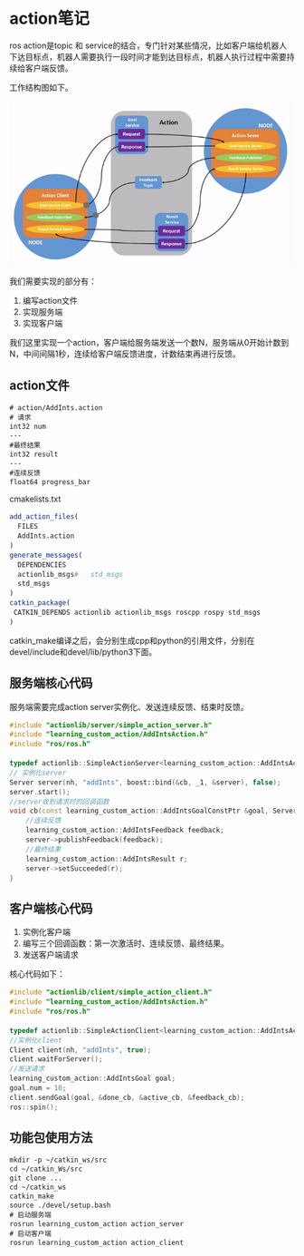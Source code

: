 # action笔记

ros action是topic 和 service的结合，专门针对某些情况，比如客户端给机器人下达目标点，机器人需要执行一段时间才能到达目标点，机器人执行过程中需要持续给客户端反馈。

工作结构图如下。

![image-20240302163630589](./docs/action.png)

我们需要实现的部分有：

1. 编写action文件
2. 实现服务端
3. 实现客户端

我们这里实现一个action，客户端给服务端发送一个数N，服务端从0开始计数到N，中间间隔1秒，连续给客户端反馈进度，计数结束再进行反馈。

## action文件

```
# action/AddInts.action
# 请求
int32 num
---
#最终结果
int32 result
---
#连续反馈
float64 progress_bar
```

cmakelists.txt

```cmake
add_action_files(
  FILES
  AddInts.action
)
generate_messages(
  DEPENDENCIES
  actionlib_msgs#   std_msgs
  std_msgs
)
catkin_package(
 CATKIN_DEPENDS actionlib actionlib_msgs roscpp rospy std_msgs
)
```

catkin_make编译之后，会分别生成cpp和python的引用文件，分别在devel/include和devel/lib/python3下面。

## 服务端核心代码

服务端需要完成action server实例化、发送连续反馈、结束时反馈。

```cpp
#include "actionlib/server/simple_action_server.h"
#include "learning_custom_action/AddIntsAction.h"
#include "ros/ros.h"

typedef actionlib::SimpleActionServer<learning_custom_action::AddIntsAction> Server;
// 实例化server
Server server(nh, "addInts", boost::bind(&cb, _1, &server), false);
server.start();
//server收到请求时的回调函数
void cb(const learning_custom_action::AddIntsGoalConstPtr &goal, Server *server) {
    //连续反馈
    learning_custom_action::AddIntsFeedback feedback;
    server->publishFeedback(feedback);
    //最终结果
    learning_custom_action::AddIntsResult r;
    server->setSucceeded(r);
}
```

## 客户端核心代码

1. 实例化客户端
2. 编写三个回调函数：第一次激活时、连续反馈、最终结果。
3. 发送客户端请求

核心代码如下：

```cpp
#include "actionlib/client/simple_action_client.h"
#include "learning_custom_action/AddIntsAction.h"
#include "ros/ros.h"

typedef actionlib::SimpleActionClient<learning_custom_action::AddIntsAction> Client;
//实例化client
Client client(nh, "addInts", true);
client.waitForServer();
//发送请求
learning_custom_action::AddIntsGoal goal;
goal.num = 10;
client.sendGoal(goal, &done_cb, &active_cb, &feedback_cb);
ros::spin();
```

## 功能包使用方法

```shell
mkdir -p ~/catkin_ws/src
cd ~/catkin_Ws/src
git clone ...
cd ~/catkin_ws
catkin_make
source ./devel/setup.bash
# 启动服务端
rosrun learning_custom_action action_server
# 启动客户端
rosrun learning_custom_action action_client
```









